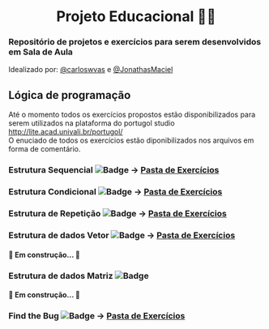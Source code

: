 <h1 align="center">Projeto Educacional 👨‍💻</h1>
<h3> Repositório de projetos e exercícios para serem desenvolvidos em Sala de Aula</h3>
Idealizado por: <a href="https://github.com/carloswvas/">@carloswvas</a> e <a href="https://github.com/JonathasMaciel">@JonathasMaciel</a>

## Lógica de programação
Até o momento todos os exercícios propostos estão disponibilizados para serem utilizados na plataforma do portugol studio
http://lite.acad.univali.br/portugol/ <br>
O enuciado de todos os exercícios estão diponibilizados nos arquivos em forma de comentário.

### Estrutura Sequencial ![Badge](https://img.shields.io/static/v1?label=Exercicios&message=23&color=blue&style=?flat-square) -> <a href="https://github.com/carloswvas/Educacional/tree/main/Algoritmo/Estrutura%20Sequ%C3%AAncial">Pasta de Exercícios</a>

### Estrutura Condicional ![Badge](https://img.shields.io/static/v1?label=Exercicios&message=20&color=orange&style=?flat-square) -> <a href="https://github.com/carloswvas/Educacional/tree/main/Algoritmo/Estrutura%20Condicional">Pasta de Exercícios</a>

### Estrutura de Repetição ![Badge](https://img.shields.io/static/v1?label=Exercicios&message=19&color=success&style=?flat-square) -> <a href="https://github.com/carloswvas/Educacional/tree/main/Algoritmo/Estrutura%20de%20Repeti%C3%A7%C3%A3o">Pasta de Exercícios</a>

### Estrutura de dados Vetor ![Badge](https://img.shields.io/static/v1?label=Exercicios&message=11&color=blue&style=?flat-square) -> <a href="https://github.com/carloswvas/Educacional/tree/main/Algoritmo/Estrutura%20de%20dados%20Vetor">Pasta de Exercícios</a>

<h4>🚧 Em construção... 🚧</h4>

### Estrutura de dados Matriz ![Badge](https://img.shields.io/static/v1?label=Exercicios&message=00&color=blue&style=?flat-square)
<h4>🚧 Em construção... 🚧</h4>

### Find the Bug ![Badge](https://img.shields.io/static/v1?label=Exercicios&message=11&color=red&style=?flat-square) -> <a href="https://github.com/carloswvas/Educacional/tree/main/Algoritmo/Estrutura%20de%20dados%20Vetor">Pasta de Exercícios</a>
